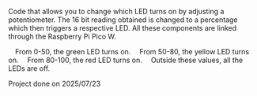 Code that allows you to change which LED turns on by adjusting a potentiometer. The 16 bit reading obtained is changed to a percentage which then triggers a respective LED. All these components are linked through the Raspberry Pi Pico W.

 From 0-50, the green LED turns on.
 From 50-80, the yellow LED turns on.
 From 80-100, the red LED turns on.
 Outside these values, all the LEDs are off.

Project done on 2025/07/23

